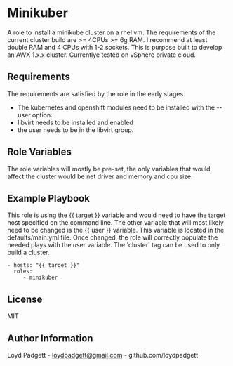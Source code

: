 Minikuber
=========

A role to install a minikube cluster on a rhel vm. The requirements of the current cluster build are >= 4CPUs >= 6g RAM. I recommend at least double RAM and 4 CPUs with 1-2 sockets. This is purpose built to develop an AWX 1.x.x cluster. Currentlye tested on vSphere private cloud. 

Requirements
------------

The requirements are satisfied by the role in the early stages. 
- The kubernetes and openshift modules need to be installed with the --user option. 
- libvirt needs to be installed and enabled
- the user needs to be in the libvirt group. 

Role Variables
--------------

The role variables will mostly be pre-set, the only variables that would affect the cluster would be net driver and memory and cpu size. 

Example Playbook
----------------

This role is using the {{ target }} variable and would need to have the target host specified on the command line. The other variable that will most likely need to be changed is the {{ user }} variable. This variable is located in the defaults/main.yml file. Once changed, the role will correctly populate the needed plays with the user variable. The 'cluster' tag can be used to only build a cluster. 

    - hosts: "{{ target }}"
      roles:
         - minikuber

License
-------

MIT

Author Information
------------------

Loyd Padgett - loydpadgett@gmail.com - github.com/loydpadgett
